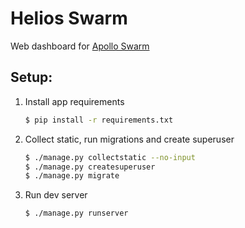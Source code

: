 Helios Swarm
==========================================================

Web dashboard for [Apollo Swarm](https://github.com/manti-by/apollo/tree/swarm)


Setup:
----------------------------------------------------------

1. Install app requirements

    ```bash
    $ pip install -r requirements.txt
    ```

2. Collect static, run migrations and create superuser

    ```bash
    $ ./manage.py collectstatic --no-input
    $ ./manage.py createsuperuser
    $ ./manage.py migrate
    ```

3. Run dev server

    ```bash
    $ ./manage.py runserver
    ```
